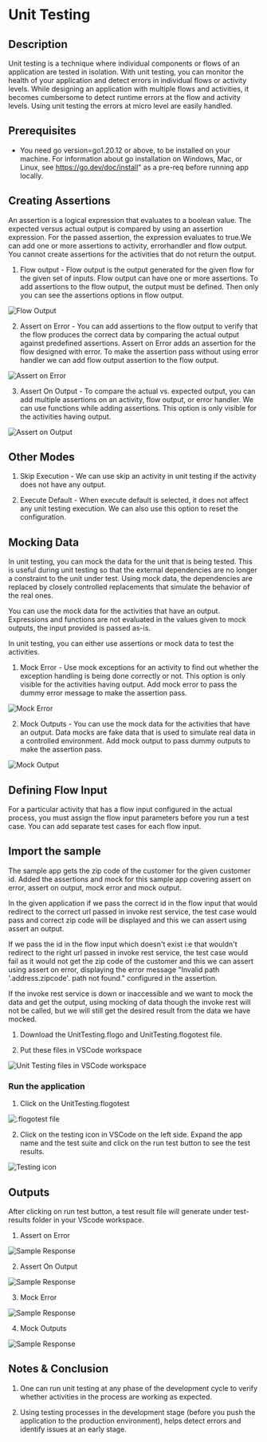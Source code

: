 # Unit Testing


## Description

Unit testing is a technique where individual components or flows of an application are tested in isolation. With unit testing, you can monitor the health of your application and detect errors in individual flows or activity levels. While designing an application with multiple flows and activities, it becomes cumbersome to detect runtime errors at the flow and activity levels. Using unit testing the errors at micro level are easily handled.

## Prerequisites

* You need go version=go1.20.12 or above, to be installed on your machine. For information about go installation on Windows, Mac, or Linux, see https://go.dev/doc/install" as a pre-req before running app locally.


## Creating Assertions

An assertion is a logical expression that evaluates to a boolean value. The expected versus actual output is compared by using an assertion expression. For the passed assertion, the expression evaluates to true.We can add one or more assertions to activity, errorhandler and flow output. You cannot create assertions for the activities that do not return the output. 

1. Flow output - Flow output is the output generated for the given flow for the given set of inputs. Flow output can have one or more assertions. To add assertions to the flow output, the output must be defined. Then only you can see the assertions options in flow output. 

![Flow Output](../import-screenshots/VSCode/UnitTesting-Sample/flowoutput.png)


2. Assert on Error - You can add assertions to the flow output to verify that the flow produces the correct data by comparing the actual output against predefined assertions. Assert on Error adds an assertion for the flow designed with error. To make the assertion pass without using error handler we can add flow output assertion to the flow output. 

![Assert on Error](../../import-screenshots/VSCode/UnitTesting-Sample/assertonerror.png)

3. Assert On Output - To compare the actual vs. expected output, you can add multiple assertions on an activity, flow output, or error handler. We can use functions while adding assertions. This option is only visible for the activities having output.

![Assert on Output](../../import-screenshots/VSCode/UnitTesting-Sample/assertonoutput.png)

## Other Modes

1. Skip Execution - We can use skip an activity in unit testing if the activity does not have any output. 


2. Execute Default - When execute default is selected, it does not affect any unit testing execution. We can also use this option to reset the configuration.

## Mocking Data
In unit testing, you can mock the data for the unit that is being tested. This is useful during unit testing so that the external dependencies are no longer a constraint to the unit under test. Using mock data, the dependencies are replaced by closely controlled replacements that simulate the behavior of the real ones.

You can use the mock data for the activities that have an output. Expressions and functions are not evaluated in the values given to mock outputs, the input provided is passed as-is.

In unit testing, you can either use assertions or mock data to test the activities.

1. Mock Error - Use mock exceptions for an activity to find out whether the exception handling is being done correctly or not. This option is only visible for the activities having output. Add mock error to pass the dummy error message to make the assertion pass.

![Mock Error](../../import-screenshots/VSCode/UnitTesting-Sample/mockerror.png)

2. Mock Outputs - You can use the mock data for the activities that have an output. Data mocks are fake data that is used to simulate real data in a controlled environment. Add mock output to pass dummy outputs to make the assertion pass.

![Mock Output](../../import-screenshots/VSCode/UnitTesting-Sample/mockoutput.png)

## Defining Flow Input
For a particular activity that has a flow input configured in the actual process, you must assign the flow input parameters before you run a test case. You can add separate test cases for each flow input.

## Import the sample

The sample app gets the zip code of the customer for the given customer id. Added the assertions and mock for this sample app covering assert on error, assert on output, mock error and mock output.

In the given application if we pass the correct id in the flow input that would redirect to the correct url passed in invoke rest service, the test case would pass and correct zip code will be displayed and this we can assert using assert an output.

If we pass the id in the flow input which doesn't exist i:e that wouldn't redirect to the right url passed in invoke rest service, the test case would fail as it would not get the zip code of the customer and this we can assert using assert on error, displaying the error message "Invalid path '.address.zipcode'. path not found." configured in the assertion.

If the invoke rest service is down or inaccessible and we want to mock the data and get the output, using mocking of data though the invoke rest will not be called, but we will still get the desired result from the data we have mocked.




1. Download the UnitTesting.flogo and UnitTesting.flogotest file.

2. Put these files in VSCode workspace

![Unit Testing files in VSCode workspace](../../import-screenshots/VSCode/UnitTesting-Sample/import.png)



### Run the application

1. Click on the UnitTesting.flogotest

![.flogotest file](../../import-screenshots/VSCode/UnitTesting-Sample/testing.png)

2. Click on the testing icon in VSCode on the left side. Expand the app name and the test suite and click on the run test button to see the test results.

![Testing icon](../../import-screenshots/VSCode/UnitTesting-Sample/testing1.png)




## Outputs

After clicking on run test button, a test result file will generate under test-results folder in your VScode workspace.

1. Assert on Error

![Sample Response](../../import-screenshots/VSCode/UnitTesting-Sample/assertonerrorresult.png)

2. Assert On Output

![Sample Response](../../import-screenshots/VSCode/UnitTesting-Sample/assertonoutputresult.png)

3. Mock Error

![Sample Response](../../import-screenshots/VSCode/UnitTesting-Sample/mockerrorresult.png)

4. Mock Outputs

![Sample Response](../../import-screenshots/VSCode/UnitTesting-Sample/mockoutputresult.png)


## Notes & Conclusion

1. One can run unit testing at any phase of the development cycle to verify whether activities in the process are working as expected.

2. Using testing processes in the development stage (before you push the application to the production environment), helps detect errors and identify issues at an early stage.

